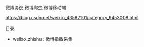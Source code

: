 微博协议 微博爬虫 微博移动端

https://blog.csdn.net/weixin_43582101/category_9453008.html


目录:
- weibo_zhishu : 微博指数采集
